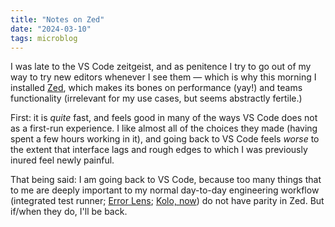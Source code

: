 ```yaml
---
title: "Notes on Zed"
date: "2024-03-10"
tags: microblog
---
```


I was late to the VS Code zeitgeist, and as penitence I try to go out of my way to try new editors whenever I see them — which is why this morning I installed [Zed](https://zed.dev/), which makes its bones on performance (yay!) and teams functionality (irrelevant for my use cases, but seems abstractly fertile.)

First: it is _quite_ fast, and feels good in many of the ways VS Code does not as a first-run experience. I like almost all of the choices they made (having spent a few hours working in it), and going back to VS Code feels _worse_ to the extent that interface lags and rough edges to which I was previously inured feel newly painful.

That being said: I am going back to VS Code, because too many things that to me are deeply important to my normal day-to-day engineering workflow (integrated test runner; [Error Lens](https://marketplace.visualstudio.com/items?itemName=usernamehw.errorlens); [Kolo, now](http://localhost:8080/posts/microblog/kolo/)) do not have parity in Zed. But if/when they do, I'll be back.
